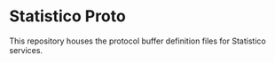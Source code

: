 # Statistico Proto

This repository houses the protocol buffer definition files for Statistico services.
